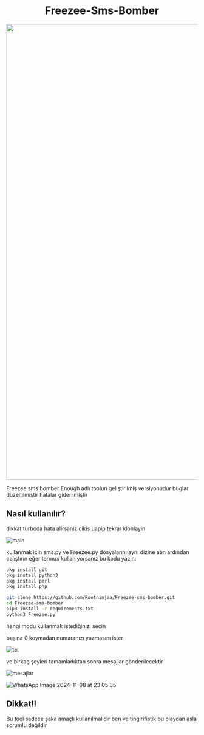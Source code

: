 <div align="center">
  
  # Freezee-Sms-Bomber
  
  <a>
    <img src="https://github.com/SabanGnc/SabanGnc/assets/139702707/cc75e47a-eda0-498f-bc38-1a9a3e6ea37c" alt="Github Stats" width="1200">
  </a>
</div>

Freezee sms bomber Enough adlı toolun geliştirilmiş versiyonudur buglar düzeltilmiştir hatalar giderilmiştir

## Nasıl kullanılır?

dikkat turboda hata alirsaniz cikis uapip tekrar klonlayin


![main](https://github.com/user-attachments/assets/92cc6967-19b1-40bf-a1e3-770e0aae166c)

kullanmak için sms.py ve Freezee.py dosyalarını aynı dizine atın ardından çalıştırın eğer termux kullanıyorsanız bu kodu yazın:

```bash
pkg install git
pkg install python3
pkg install perl
pkg install php

git clone https://github.com/Rootninjaa/Freezee-sms-bomber.git
cd Freezee-sms-bomber
pip3 install -r requirements.txt
python3 Freezee.py
```

hangi modu kullanmak istediğinizi seçin

başına 0 koymadan numaranızı yazmasını ister

![tel](https://github.com/user-attachments/assets/8e30abb0-b9b6-4370-a1f3-cb4293e31eec)

ve birkaç şeyleri tamamladıktan sonra mesajlar gönderilecektir

![mesajlar](https://github.com/user-attachments/assets/c375efa7-f1f1-46d0-a4fc-2087aa4ca4f3)

![WhatsApp Image 2024-11-08 at 23 05 35](https://github.com/user-attachments/assets/eac9c766-4278-4772-82fd-c64f2759c74e)

## Dikkat!!

Bu tool sadece şaka amaçlı kullanılmalıdır ben ve tingirifistik bu olaydan asla sorumlu değildir
